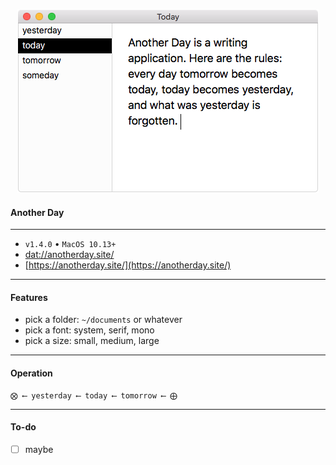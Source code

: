 <p align='center'>
  <img src='screenshot.png' width='482'/>
</p>

#### Another Day

---

- `v1.4.0` • `MacOS 10.13+`
- [dat://anotherday.site/](dat://anotherday.site/)
- [https://anotherday.site/](https://anotherday.site/)

---

#### Features

- pick a folder: `~/documents` or whatever
- pick a font: system, serif, mono
- pick a size: small, medium, large

---

#### Operation

    ⨂ ⟵ yesterday ⟵ today ⟵ tomorrow ⟵ ⨁

---

#### To-do

- [ ] maybe

